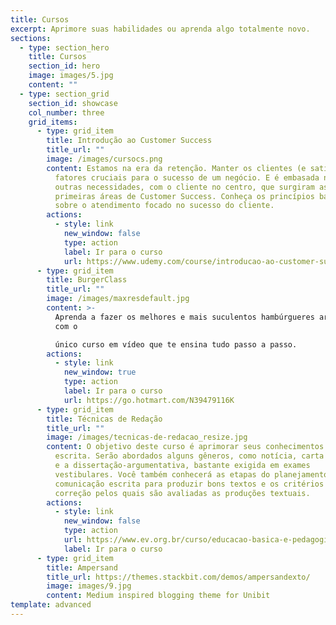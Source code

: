 ```yaml
---
title: Cursos
excerpt: Aprimore suas habilidades ou aprenda algo totalmente novo.
sections:
  - type: section_hero
    title: Cursos
    section_id: hero
    image: images/5.jpg
    content: ""
  - type: section_grid
    section_id: showcase
    col_number: three
    grid_items:
      - type: grid_item
        title: Introdução ao Customer Success
        title_url: ""
        image: /images/cursocs.png
        content: Estamos na era da retenção. Manter os clientes (e satisfeitos) é um dos
          fatores cruciais para o sucesso de um negócio. E é embasada nessa e em
          outras necessidades, com o cliente no centro, que surgiram as
          primeiras áreas de Customer Success. Conheça os princípios básico
          sobre o atendimento focado no sucesso do cliente.
        actions:
          - style: link
            new_window: false
            type: action
            label: Ir para o curso
            url: https://www.udemy.com/course/introducao-ao-customer-success/
      - type: grid_item
        title: BurgerClass
        title_url: ""
        image: /images/maxresdefault.jpg
        content: >-
          Aprenda a fazer os melhores e mais suculentos hambúrgueres artesanais
          com o

          único curso em vídeo que te ensina tudo passo a passo.
        actions:
          - style: link
            new_window: true
            type: action
            label: Ir para o curso
            url: https://go.hotmart.com/N39479116K
      - type: grid_item
        title: Técnicas de Redação
        title_url: ""
        image: /images/tecnicas-de-redacao_resize.jpg
        content: O objetivo deste curso é aprimorar seus conhecimentos sobre a produção
          escrita. Serão abordados alguns gêneros, como notícia, carta do leitor
          e a dissertação-argumentativa, bastante exigida em exames
          vestibulares. Você também conhecerá as etapas do planejamento da
          comunicação escrita para produzir bons textos e os critérios de
          correção pelos quais são avaliadas as produções textuais.
        actions:
          - style: link
            new_window: false
            type: action
            url: https://www.ev.org.br/curso/educacao-basica-e-pedagogia/apoio-a-estudantes/tecnicas-de-redacao
            label: Ir para o curso
      - type: grid_item
        title: Ampersand
        title_url: https://themes.stackbit.com/demos/ampersandexto/
        image: images/9.jpg
        content: Medium inspired blogging theme for Unibit
template: advanced
---
```

